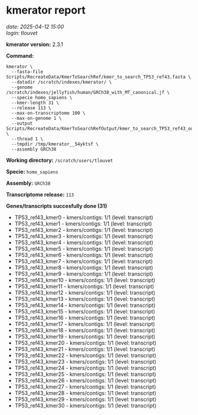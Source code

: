 # kmerator report
*date: 2025-04-12 15:00*  
*login: tlouvet*

**kmerator version:** 2.3.1

**Command:**

```
kmerator \
  --fasta-file Scripts/RecreateData/KmerToSearchRef/kmer_to_search_TP53_ref43.fasta \
  --datadir /scratch/indexes/kmerator/ \
  --genome /scratch/indexes/jellyfish/human/GRCh38_with_MT_canonical.jf \
  --specie homo_sapiens \
  --kmer-length 31 \
  --release 113 \
  --max-on-transcriptome 100 \
  --max-on-genome 1 \
  --output Scripts/RecreateData/KmerToSearchRefOutput/kmer_to_search_TP53_ref43_output \
  --thread 1 \
  --tmpdir /tmp/kmerator__54yktsf \
  --assembly GRCh38
```

**Working directory:** `/scratch/users/tlouvet`

**Specie:** `homo_sapiens`

**Assembly:** `GRCh38`

**Transcriptome release:** `113`

**Genes/transcripts succesfully done (31)**

- TP53_ref43_kmer0 - kmers/contigs: 1/1 (level: transcript)
- TP53_ref43_kmer1 - kmers/contigs: 1/1 (level: transcript)
- TP53_ref43_kmer2 - kmers/contigs: 1/1 (level: transcript)
- TP53_ref43_kmer3 - kmers/contigs: 1/1 (level: transcript)
- TP53_ref43_kmer4 - kmers/contigs: 1/1 (level: transcript)
- TP53_ref43_kmer5 - kmers/contigs: 1/1 (level: transcript)
- TP53_ref43_kmer6 - kmers/contigs: 1/1 (level: transcript)
- TP53_ref43_kmer7 - kmers/contigs: 1/1 (level: transcript)
- TP53_ref43_kmer8 - kmers/contigs: 1/1 (level: transcript)
- TP53_ref43_kmer9 - kmers/contigs: 1/1 (level: transcript)
- TP53_ref43_kmer10 - kmers/contigs: 1/1 (level: transcript)
- TP53_ref43_kmer11 - kmers/contigs: 1/1 (level: transcript)
- TP53_ref43_kmer12 - kmers/contigs: 1/1 (level: transcript)
- TP53_ref43_kmer13 - kmers/contigs: 1/1 (level: transcript)
- TP53_ref43_kmer14 - kmers/contigs: 1/1 (level: transcript)
- TP53_ref43_kmer15 - kmers/contigs: 1/1 (level: transcript)
- TP53_ref43_kmer16 - kmers/contigs: 1/1 (level: transcript)
- TP53_ref43_kmer17 - kmers/contigs: 1/1 (level: transcript)
- TP53_ref43_kmer18 - kmers/contigs: 1/1 (level: transcript)
- TP53_ref43_kmer19 - kmers/contigs: 1/1 (level: transcript)
- TP53_ref43_kmer20 - kmers/contigs: 1/1 (level: transcript)
- TP53_ref43_kmer21 - kmers/contigs: 1/1 (level: transcript)
- TP53_ref43_kmer22 - kmers/contigs: 1/1 (level: transcript)
- TP53_ref43_kmer23 - kmers/contigs: 1/1 (level: transcript)
- TP53_ref43_kmer24 - kmers/contigs: 1/1 (level: transcript)
- TP53_ref43_kmer25 - kmers/contigs: 1/1 (level: transcript)
- TP53_ref43_kmer26 - kmers/contigs: 1/1 (level: transcript)
- TP53_ref43_kmer27 - kmers/contigs: 1/1 (level: transcript)
- TP53_ref43_kmer28 - kmers/contigs: 1/1 (level: transcript)
- TP53_ref43_kmer29 - kmers/contigs: 1/1 (level: transcript)
- TP53_ref43_kmer30 - kmers/contigs: 1/1 (level: transcript)
